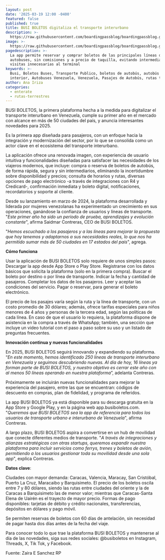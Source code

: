 ```yaml
---
layout: post
date: '2025-03-19 12:00 -0400'
featured: false
published: true
title: BUSI BOLETOS digitaliza el transporte interurbano
description: >-
  https://raw.githubusercontent.com/boardingpassblog/boardingpassblog.github.io/refs/heads/main/assets/images/Busi%20Venezuela.jpg
image: >-
  https://raw.githubusercontent.com/boardingpassblog/boardingpassblog.github.io/refs/heads/main/assets/images/Busi%20Venezuela.jpg
pagedescription: >-
  La app permite reservar y comprar boletos de las principales líneas de
  autobuses, sin comisiones y a precio de taquilla, evitando intermediarios y
  visitas innecesarias al terminal
keywords: >-
  Busi, Boletos Buses, Transporte Publico, boletos de autobús, autobús al
  interior, Autobuses Venezuela, Venezuela, Pasajes de Autobús, rutas terrestres
author: Ana Iriza
categories:
  - enterate
  - rutas-terrestres
---
```

BUSI BOLETOS, la primera plataforma hecha a la medida para digitalizar el transporte interurbano en Venezuela,  cumple su primer año en el mercado con alcance en más de 50 ciudades del país, y anuncia interesantes novedades para 2025. 

Es la primera app diseñada para pasajeros, con un enfoque hacia la integración y modernización del sector, por lo que se consolida como un actor clave en el ecosistema del transporte interurbano. 

La aplicación ofrece una renovada imagen, con experiencia de usuario intuitiva y funcionalidades diseñadas para satisfacer las necesidades de los viajeros modernos, que incluye: compra o reserva de boletos de autobús, de forma rápida, segura y sin intermediarios, eliminando la incertidumbre sobre disponibilidad y precios; consulta de horarios y rutas, diversas opciones de pago electrónico -a través de integraciones con R4 y Credicard-, confirmación inmediata y boleto digital, notificaciones, recordatorios y soporte al cliente. 

Desde su lanzamiento en marzo de 2024, la plataforma desarrollada y liderada por mujeres venezolanas ha experimentado un crecimiento en sus operaciones, ganándose la confianza de usuarios y líneas de transporte. "_Este primer año ha sido un período de prueba, aprendizajes y evolución constante_", afirma Saidmar Contreras, CEO de BUSI BOLETOS. 

"_Hemos escuchado a los pasajeros y a las líneas para mejorar la propuesta que hoy tenemos y adaptarnos a sus necesidades reales, lo que nos ha permitido sumar más de 50 ciudades en 17 estados del país_", agrega. 

**Cómo funciona** 

Usar la aplicación de BUSI BOLETOS solo requiere de unos simples pasos: 
Descargar la app desde App Store o Play Store. 
Registrarse con los datos básicos que solicita la plataforma (solo en la primera compra). 
Buscar el boleto por destino o por línea de transporte. 
Indicar la  fecha y cantidad de pasajeros. 
Completar los datos de los pasajeros. 
Leer y aceptar las condiciones del servicio. 
Pagar o reservar, para generar el boleto electrónico. 

El precio de los pasajes varía según la ruta y la línea de transporte, con un costo promedio de 30 dólares; además, ofrece tarifas especiales para niños menores de 4 años y personas de la tercera edad, según las políticas de cada línea. En caso de que el usuario lo requiera, la plataforma dispone de asistencia en la compra a través de WhatsApp; también, una sección que incluye un video tutorial con el paso a paso sobre su uso y un listado de preguntas frecuentes. 

**Innovación continua y nuevas funcionalidades** 

En 2025, BUSI BOLETOS seguirá innovando y expandiendo su plataforma. 
“_En este momento, hemos identificado 250 líneas de transporte interurbano en Venezuela y seguimos descubriendo nuevas. Al día de hoy, 16 líneas ya forman parte de BUSI BOLETOS, y nuestro objetivo es cerrar este año con al menos 50 líneas operando en nuestra plataforma_”, adelanta Contreras. 

Próximamente  se incluirán nuevas funcionalidades para mejorar la experiencia del pasajero, entre las que se encuentran: códigos de descuento en compras, plan de fidelidad, y programa de referidos. 

La app BUSI BOLETOS ya está disponible para su descarga gratuita en la App Store y Google Play, y en la página web app.busiboletos.com. "_Queremos que BUSI BOLETOS sea la app de referencia para todos los usuarios de transporte urbano e interurbano de Venezuela_", afirma Contreras. 

A largo plazo, BUSI BOLETOS aspira a convertirse en un hub de movilidad que conecte diferentes medios de transporte. "_A través de integraciones y alianzas estratégicas con otras startups, queremos expandir nuestra plataforma para incluir servicios como ferrys, trenes y boletos de avión, permitiendo a los usuarios gestionar toda su movilidad desde una sola app_", explica Contreras. 

**Datos clave**: 

Ciudades con mayor demanda: Caracas, Valencia, Maracay, San Cristóbal, Puerto La Cruz, Maracaibo y Barquisimeto. El precio de los boletos oscila entre 7 y 80 dólares, siendo las rutas entre ciudades del oriente y la de Caracas a Barquisimeto las de menor valor; mientras que  Caracas-Santa Elena de Uairén es el trayecto de mayor precio. Formas de pago disponibles: tarjetas de débito y crédito nacionales, transferencias, depósitos en dólares y pago móvil. 

Se permiten reservas de boletos con 60 días de antelación, sin necesidad de pagar hasta dos días antes de la fecha del viaje. 


Para conocer todo lo que trae la plataforma BUSI BOLETOS y mantenerse al día de las novedades, siga sus redes sociales: @busiboletos en Instagram, Threads, X, Tik Tok,  y Facebook.

Fuente: Zaira E Sanchez RP
